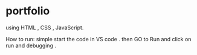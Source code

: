 # portfolio
using HTML , CSS , JavaScript.

How to run:
simple start the code in VS code .
then GO to Run and click on run and debugging .
